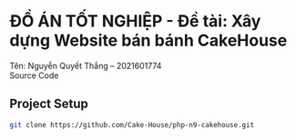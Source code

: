 # ĐỒ ÁN TỐT NGHIỆP - Đề tài: Xây dựng Website bán bánh CakeHouse
Tên: Nguyễn Quyết Thắng – 2021601774  
Source Code

## Project Setup

```sh
git clone https://github.com/Cake-House/php-n9-cakehouse.git
```


